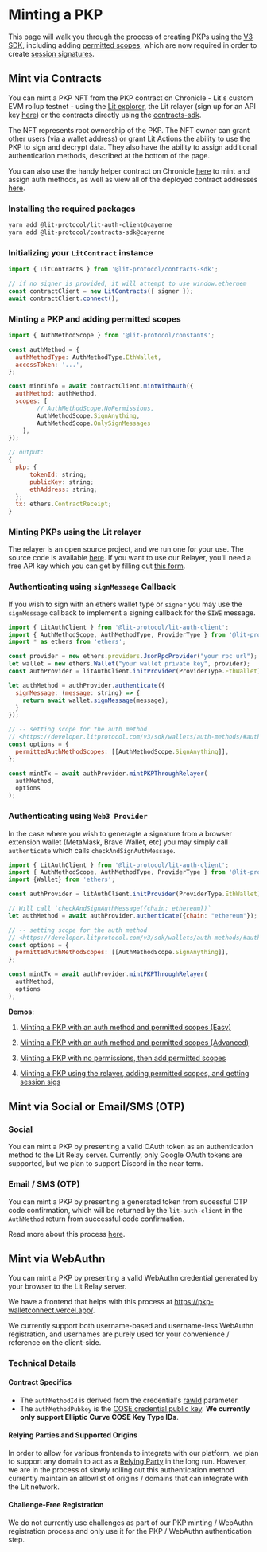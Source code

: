 # Minting a PKP
This page will walk you through the process of creating PKPs using the [V3 SDK](../../migration/overview), including adding [permitted scopes](../wallets/auth-methods#auth-method-scopes), which are now required in order to create [session signatures](../authentication/session-sigs/intro). 

## Mint via Contracts

You can mint a PKP NFT from the PKP contract on Chronicle - Lit's custom EVM rollup testnet - using the [Lit explorer](https://explorer.litprotocol.com/mint-pkp), the Lit relayer (sign up for an API key [here](https://forms.gle/RNZYtGYTY9BcD9MEA)) or the contracts directly using the [contracts-sdk](https://js-sdk.litprotocol.com/modules/contracts_sdk_src.html). 

The NFT represents root ownership of the PKP. The NFT owner can grant other users (via a wallet address) or grant Lit Actions the ability to use the PKP to sign and decrypt data. They also have the ability to assign additional authentication methods, described at the bottom of the page.

You can also use the handy helper contract on Chronicle [here](https://chain.litprotocol.com/address/0xDe905Fde36562270AA6FEeBAbC5aB1f440f733c2) to mint and assign auth methods, as well as view all of the deployed contract addresses [here](https://github.com/LIT-Protocol/networks/tree/main/cayenne).

### Installing the required packages
```bash
yarn add @lit-protocol/lit-auth-client@cayenne
yarn add @lit-protocol/contracts-sdk@cayenne
```

### Initializing your `LitContract` instance
```js
import { LitContracts } from '@lit-protocol/contracts-sdk';

// if no signer is provided, it will attempt to use window.etheruem
const contractClient = new LitContracts({ signer });
await contractClient.connect();
```

### Minting a PKP and adding permitted scopes
```js
import { AuthMethodScope } from '@lit-protocol/constants';

const authMethod = {
  authMethodType: AuthMethodType.EthWallet,
  accessToken: '...',
};

const mintInfo = await contractClient.mintWithAuth({
  authMethod: authMethod,
  scopes: [
		// AuthMethodScope.NoPermissions,
		AuthMethodScope.SignAnything, 
		AuthMethodScope.OnlySignMessages
	],
});

// output:
{
  pkp: {
      tokenId: string;
      publicKey: string;
      ethAddress: string;
  };
  tx: ethers.ContractReceipt;
}
```

### Minting PKPs using the Lit relayer 

The relayer is an open source project, and we run one for your use.  The source code is available [here](https://github.com/LIT-Protocol/relay-server).  If you want to use our Relayer, you'll need a free API key which you can get by filling out [this form](https://forms.gle/RNZYtGYTY9BcD9MEA).

### Authenticating using `signMessage` Callback
If you wish to sign with an ethers wallet type or `signer` you may use the `signMessage` callback to implement a signing callback for the `SIWE` message.
```js
import { LitAuthClient } from '@lit-protocol/lit-auth-client';
import { AuthMethodScope, AuthMethodType, ProviderType } from '@lit-protocol/constants';
import * as ethers from 'ethers';

const provider = new ethers.providers.JsonRpcProvider("your rpc url");
let wallet = new ethers.Wallet("your wallet private key", provider);
const authProvider = litAuthClient.initProvider(ProviderType.EthWallet);

let authMethod = authProvider.authenticate({
  signMessage: (message: string) => {
    return await wallet.signMessage(message);
  }
});

// -- setting scope for the auth method
// <https://developer.litprotocol.com/v3/sdk/wallets/auth-methods/#auth-method-scopes>
const options = {
  permittedAuthMethodScopes: [[AuthMethodScope.SignAnything]],
};

const mintTx = await authProvider.mintPKPThroughRelayer(
  authMethod,
  options
);
```

### Authenticating using `Web3 Provider`
In the case where you wish to generagte a signature from a browser extension wallet (MetaMask, Brave Wallet, etc)
you may simply call `authenticate` which calls `checkAndSignAuthMessage`.
```js
import { LitAuthClient } from '@lit-protocol/lit-auth-client';
import { AuthMethodScope, AuthMethodType, ProviderType } from '@lit-protocol/constants';
import {Wallet} from 'ethers';

const authProvider = litAuthClient.initProvider(ProviderType.EthWallet);

// Will call `checkAndSignAuthMessage({chain: ethereum})`
let authMethod = await authProvider.authenticate({chain: "ethereum"});

// -- setting scope for the auth method
// <https://developer.litprotocol.com/v3/sdk/wallets/auth-methods/#auth-method-scopes>
const options = {
  permittedAuthMethodScopes: [[AuthMethodScope.SignAnything]],
};

const mintTx = await authProvider.mintPKPThroughRelayer(
  authMethod,
  options
);
```


**Demos**: 
1. [Minting a PKP with an auth method and permitted scopes (Easy)](https://github.com/LIT-Protocol/js-sdk/blob/feat/SDK-V3/e2e-nodejs/group-contracts/test-contracts-write-mint-a-pkp-and-set-scope-1-2-easy.mjs)

2. [Minting a PKP with an auth method and permitted scopes (Advanced)](https://github.com/LIT-Protocol/js-sdk/blob/feat/SDK-V3/e2e-nodejs/group-contracts/test-contracts-write-mint-a-pkp-and-set-scope-1-advanced.mjs)

3. [Minting a PKP with no permissions, then add permitted scopes](https://github.com/LIT-Protocol/js-sdk/blob/feat/SDK-V3/e2e-nodejs/group-contracts/test-contracts-write-mint-a-pkp-then-set-scope-1.mjs)

4. [Minting a PKP using the relayer, adding permitted scopes, and getting session sigs](https://github.com/LIT-Protocol/js-sdk/tree/feat/SDK-V3/e2e-nodejs/group-pkp-session-sigs)

## Mint via Social or Email/SMS (OTP) 

### Social

You can mint a PKP by presenting a valid OAuth token as an authentication method to the Lit Relay server. Currently, only Google OAuth tokens are supported, but we plan to support Discord in the near term. 


### Email / SMS (OTP)

You can mint a PKP by presenting a generated token from sucessful OTP code confirmation, which will be returned by the `lit-auth-client` in the `AuthMethod` return from successful code confirmation.

Read more about this process [here](../wallets/auth-methods.md).

## Mint via WebAuthn

You can mint a PKP by presenting a valid WebAuthn credential generated by your browser to the Lit Relay server. 

We have a frontend that helps with this process at https://pkp-walletconnect.vercel.app/.

We currently support both username-based and username-less WebAuthn registration, and usernames are purely used for your convenience / reference on the client-side.

### Technical Details

#### Contract Specifics

- The `authMethodId` is derived from the credential's [rawId](https://www.w3.org/TR/webauthn-2/#dom-publickeycredential-rawid) parameter.
- The `authMethodPubkey` is the [COSE credential public key](https://datatracker.ietf.org/doc/html/rfc8812). **We currently only support Elliptic Curve COSE Key Type IDs**.

#### Relying Parties and Supported Origins

In order to allow for various frontends to integrate with our platform, we plan to support any domain to act as a [Relying Party](https://www.w3.org/TR/webauthn-2/#webauthn-relying-party) in the long run. However, we are in the process of slowly rolling out this authentication method currently maintain an allowlist of origins / domains that can integrate with the Lit network.

#### Challenge-Free Registration

We do not currently use challenges as part of our PKP minting / WebAuthn registration process and only use it for the PKP / WebAuthn authentication step.
